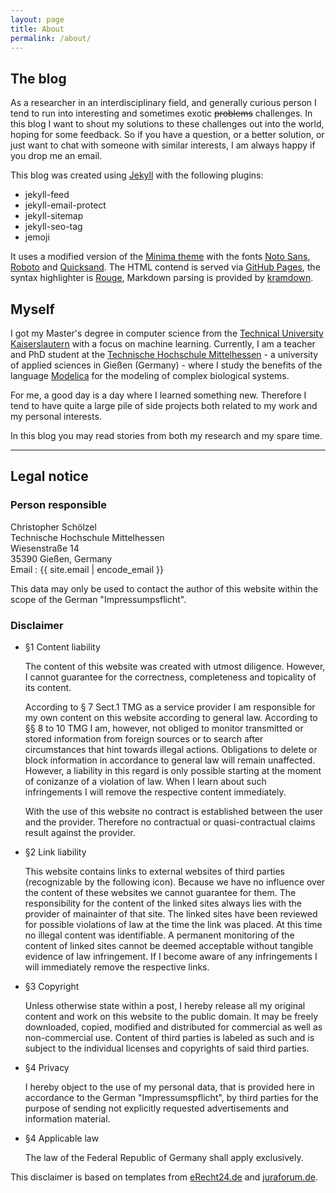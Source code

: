 ```yaml
---
layout: page
title: About
permalink: /about/
---
```


## The blog

As a researcher in an interdisciplinary field, and generally curious person I tend to run into interesting and sometimes exotic <del>problems</del> challenges.
In this blog I want to shout my solutions to these challenges out into the world, hoping for some feedback.
So if you have a question, or a better solution, or just want to chat with someone with similar interests, I am always happy if you drop me an email.

This blog was created using [Jekyll](https://jekyllrb.com/) with the following plugins:

- jekyll-feed
- jekyll-email-protect
- jekyll-sitemap
- jekyll-seo-tag
- jemoji

It uses a modified version of the [Minima theme](https://github.com/jekyll/minima) with the fonts [Noto Sans](https://fonts.google.com/specimen/Noto+Sans), [Roboto](https://fonts.google.com/specimen/Roboto) and [Quicksand](https://fonts.google.com/specimen/Quicksand).
The HTML contend is served via [GitHub Pages](https://pages.github.com/), the syntax highlighter is [Rouge](http://rouge.jneen.net/), Markdown parsing is provided by [kramdown](https://kramdown.gettalong.org/).

## Myself

I got my Master's degree in computer science from the [Technical University Kaiserslautern](https://www.uni-kl.de/startseite/) with a focus on machine learning.
Currently, I am a teacher and PhD student at the [Technische Hochschule Mittelhessen](http://thm.de) - a university of applied sciences in Gießen (Germany) - where I study the benefits of the language [Modelica](http://modelica.org/) for the modeling of complex biological systems.

For me, a good day is a day where I learned something new.
Therefore I tend to have quite a large pile of side projects both related to my work and my personal interests.

In this blog you may read stories from both my research and my spare time.

---

## Legal notice

### Person responsible

Christopher Schölzel<br/>
Technische Hochschule Mittelhessen<br/>
Wiesenstraße 14<br/>
35390 Gießen, Germany<br/>
Email : <span id="mail">{{ site.email | encode_email }}</span>
<script type="text/javascript">mail.innerText=unescape(mail.innerText)</script>

This data may only be used to contact the author of this website within the scope of the German "Impressumpsflicht".

### Disclaimer

- §1 Content liability

    The content of this website was created with utmost diligence.
    However, I cannot guarantee for the correctness, completeness and topicality of its content.

    According to § 7 Sect.1 TMG as a service provider I am responsible for my own content on this website according to general law.
    According to §§ 8 to 10 TMG I am, however, not obliged to monitor transmitted or stored information from foreign sources or to search after circumstances that hint towards illegal actions.
    Obligations to delete or block information in accordance to general law will remain unaffected.
    However, a liability in this regard is only possible starting at the moment of conizanze of a violation of law.
    When I learn about such infringements I will remove the respective content immediately.

    With the use of this website no contract is established between the user and the provider.
    Therefore no contractual or quasi-contractual claims result against the provider.

- §2 Link liability

    This website contains links to external websites of third parties (recognizable by the following icon).
    Because we have no influence over the content of these websites we cannot guarantee for them.
    The responsibility for the content of the linked sites always lies with the provider of mainainter of that site.
    The linked sites have been reviewed for possible violations of law at the time the link was placed.
    At this time no illegal content was identifiable.
    A permanent monitoring of the content of linked sites cannot be deemed acceptable without tangible evidence of law infringement.
    If I become aware of any infringements I will immediately remove the respective links.

- §3 Copyright

    Unless otherwise state within a post, I hereby release all my original content and work on this website to the public domain.
    It may be freely downloaded, copied, modified and distributed for commercial as well as non-commercial use.
    Content of third parties is labeled as such and is subject to the individual licenses and copyrights of said third parties.

- §4 Privacy

    I hereby object to the use of my personal data, that is provided here in accordance to the German "Impressumspflicht", by third parties for the purpose of sending not explicitly requested advertisements and information material.

- §4 Applicable law

    The law of the Federal Republic of Germany shall apply exclusively.

This disclaimer is based on templates from [eRecht24.de](http://www.e-recht24.de/) and [juraforum.de](http://www.juraforum.de/).
